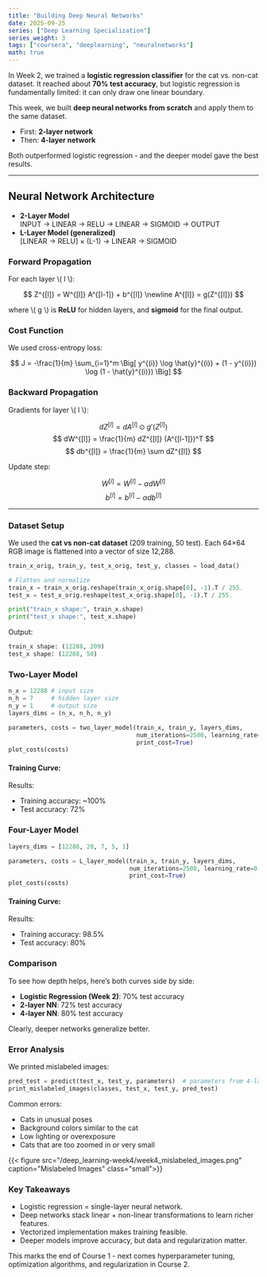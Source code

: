 ```yaml
---
title: "Building Deep Neural Networks"
date: 2025-09-25
series: ["Deep Learning Specialization"]
series_weight: 3
tags: ["coursera", "deeplearning", "neuralnetworks"]
math: true
---
```

 
In Week 2, we trained a **logistic regression classifier** for the cat vs. non-cat dataset. It reached about **70% test accuracy**, but logistic regression is fundamentally limited: it can only draw one linear boundary.  

This week, we built **deep neural networks from scratch** and apply them to the same dataset.  
- First: **2-layer network**  
- Then: **4-layer network**  

Both outperformed logistic regression - and the deeper model gave the best results. 

---

## Neural Network Architecture 
- **2-Layer Model**  
    INPUT → LINEAR → RELU → LINEAR → SIGMOID → OUTPUT
- **L-Layer Model (generalized)**  
    [LINEAR → RELU] × (L-1) → LINEAR → SIGMOID

### Forward Propagation  

For each layer \\( l \\):  

$$
Z^{[l]} = W^{[l]} A^{[l-1]} + b^{[l]} \newline
A^{[l]} = g(Z^{[l]})
$$ 

where \\( g \\) is **ReLU** for hidden layers, and **sigmoid** for the final output. 

### Cost Function  

We used cross-entropy loss:  

$$
J = -\frac{1}{m} \sum_{i=1}^m \Big[ y^{(i)} \log \hat{y}^{(i)} + (1 - y^{(i)}) \log (1 - \hat{y}^{(i)}) \Big]
$$  

### Backward Propagation  

Gradients for layer \\( l \\):  

$$
dZ^{[l]} = dA^{[l]} \odot g'(Z^{[l]})
$$
$$
dW^{[l]} = \frac{1}{m} dZ^{[l]} (A^{[l-1]})^T
$$
$$
db^{[l]} = \frac{1}{m} \sum dZ^{[l]}
$$ 

Update step:

$$
W^{[l]} = W^{[l]} - \alpha dW^{[l]}
$$
$$
b^{[l]} = b^{[l]} - \alpha db^{[l]}
$$

---

### Dataset Setup

We used the **cat vs non-cat dataset** (209 training, 50 test). Each 64×64 RGB image is flattened into a vector of size 12,288.  

```python
train_x_orig, train_y, test_x_orig, test_y, classes = load_data()

# Flatten and normalize
train_x = train_x_orig.reshape(train_x_orig.shape[0], -1).T / 255.
test_x = test_x_orig.reshape(test_x_orig.shape[0], -1).T / 255.

print("train_x shape:", train_x.shape)
print("test_x shape:", test_x.shape)
```

Output:
```python
train_x shape: (12288, 209)
test_x shape: (12288, 50)
```

### Two-Layer Model
```python 
n_x = 12288 # input size
n_h = 7     # hidden layer size
n_y = 1     # output size
layers_dims = (n_x, n_h, n_y)

parameters, costs = two_layer_model(train_x, train_y, layers_dims, 
                                    num_iterations=2500, learning_rate=0.0075, 
                                    print_cost=True)
plot_costs(costs)
```

#### Training Curve:

Results:

- Training accuracy: ~100%
- Test accuracy: 72%

### Four-Layer Model
```python
layers_dims = [12288, 20, 7, 5, 1]

parameters, costs = L_layer_model(train_x, train_y, layers_dims, 
                                  num_iterations=2500, learning_rate=0.0075, 
                                  print_cost=True)
plot_costs(costs)
```

#### Training Curve:
Results:

 - Training accuracy: 98.5%
 - Test accuracy: 80%

### Comparison

 To see how depth helps, here’s both curves side by side:

- **Logistic Regression (Week 2)**: 70% test accuracy
- **2-layer NN**: 72% test accuracy
- **4-layer NN**: 80% test accuracy

Clearly, deeper networks generalize better.

### Error Analysis

We printed mislabeled images:
```python
pred_test = predict(test_x, test_y, parameters)  # parameters from 4-layer model
print_mislabeled_images(classes, test_x, test_y, pred_test)
```

Common errors:
- Cats in unusual poses
- Background colors similar to the cat
- Low lighting or overexposure
- Cats that are too zoomed in or very small

{{< figure src="/deep_learning-week4/week4_mislabeled_images.png" caption="Mislabeled Images" class="small">}}

### Key Takeaways
- Logistic regression = single-layer neural network.
- Deep networks stack linear + non-linear transformations to learn richer features.
- Vectorized implementation makes training feasible.
- Deeper models improve accuracy, but data and regularization matter.

This marks the end of Course 1 - next comes hyperparameter tuning, optimization algorithms, and regularization in Course 2.









